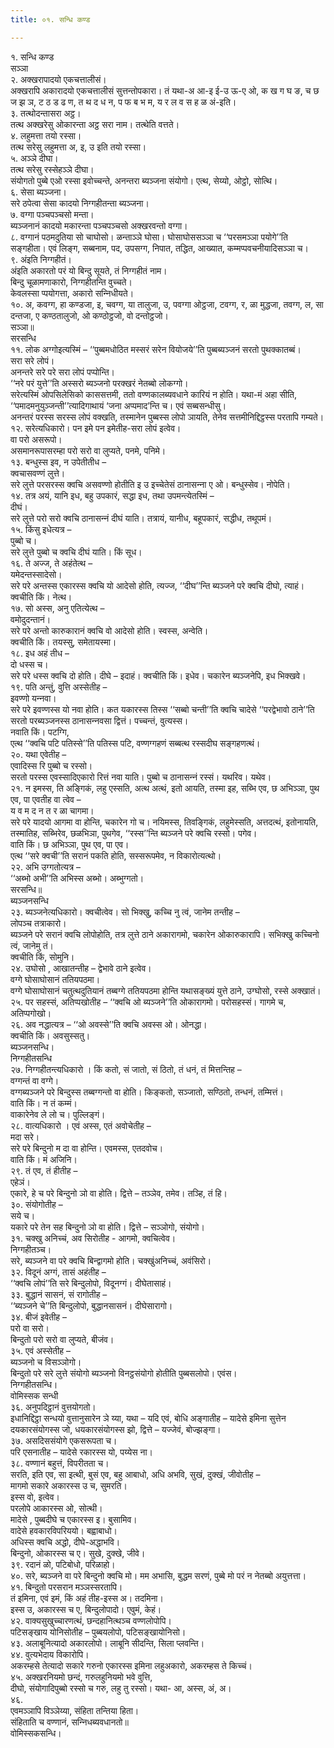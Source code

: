 ```yaml
---
title: ०१. सन्धि कण्ड

---
```

१. सन्धि कण्ड  
सञ्‍ञा  
२. अक्खरापादयो एकचत्तालीसं।  
अक्खरापि अकारादयो एकचत्तालीसं सुत्तन्तोपकारा। तं यथा-अ आ-इ ई-उ ऊ-ए ओ, क ख ग घ ङ, च छ ज झ ञ, ट ठ ड ढ ण, त थ द ध न, प फ ब भ म, य र ल व स ह ळ अं-इति।  
३. तत्थोदन्तासरा अट्ठ।  
तत्थ अक्खरेसु ओकारन्ता अट्ठ सरा नाम। तत्थेति वत्तते।  
४. लहुमत्ता तयो रस्सा।  
तत्थ सरेसु लहुमत्ता अ, इ, उ इति तयो रस्सा।  
५. अञ्‍ञे दीघा।  
तत्थ सरेसु रस्सेहञ्‍ञे दीघा।  
संयोगतो पुब्बे एओ रस्सा इवोच्‍चन्ते, अनन्तरा ब्यञ्‍जना संयोगो। एत्थ, सेय्यो, ओट्ठो, सोत्थि।  
६. सेसा ब्यञ्‍जना।  
सरे ठपेत्वा सेसा कादयो निग्गहीतन्ता ब्यञ्‍जना।  
७. वग्गा पञ्‍चपञ्‍चसो मन्ता।  
ब्यञ्‍जनानं कादयो मकारन्ता पञ्‍चपञ्‍चसो अक्खरवन्तो वग्गा।  
८. वग्गानं पठमदुतिया सो चाघोसो। ळन्ताञ्‍ञे घोसा। घोसाघोससञ्‍ञा च ‘‘परसमञ्‍ञा पयोगे’’ति सङ्गहीता। एवं लिङ्ग, सब्बनाम, पद, उपसग्ग, निपात, तद्धित, आख्यात, कम्मप्पवचनीयादिसञ्‍ञा च।  
९. अंइति निग्गहीतं।  
अंइति अकारतो परं यो बिन्दु सूयते, तं निग्गहीतं नाम।  
बिन्दु चूळामणाकारो, निग्गहीतन्ति वुच्‍चते।  
केवलस्सा प्पयोगत्ता, अकारो सन्‍निधीयते।  
१०. अ, कवग्ग, हा कण्डजा, इ, चवग्ग, या तालुजा, उ, पवग्गा ओट्ठजा, टवग्ग, र, ळा मुद्धजा, तवग्ग, ल, सा दन्तजा, ए कण्ठतालुजो, ओ कण्ठोट्ठजो, वो दन्तोट्ठजो।  
सञ्‍ञा॥  
सरसन्धि  
११. लोक अग्गोइत्यस्मिं – ‘‘पुब्बमधोठित मस्सरं सरेन वियोजये’’ति पुब्बब्यञ्‍जनं सरतो पुथक्‍कातब्बं।  
सरा सरे लोपं।  
अनन्तरे सरे परे सरा लोपं पप्पोन्ति।  
‘‘नरे परं युत्ते’’ति अस्सरो ब्यञ्‍जनो परक्खरं नेतब्बो लोकग्गो।  
सरेत्यस्मिं ओपसिलेसिको काससत्तमी, ततो वण्णकालब्यवधाने कारियं न होति। यथा-मं अहा सीति, ‘‘पमादमनुयुञ्‍जन्ती’’त्यादिगाथायं ‘जना अप्पमाद’न्ति च। एवं सब्बसन्धीसु।  
अनन्तरं परस्स सरस्स लोपं वक्खति, तस्मानेन पुब्बस्स लोपो ञायति, तेनेव सत्तमीनिद्दिट्ठस्स परतापि गम्यते।  
१२. सरेत्यधिकारो। पन इमे पन इमेतीह-सरा लोपं इत्वेव।  
वा परो असरूपो।  
असमानरूपासरम्हा परो सरो वा लुप्यते, पनमे, पनिमे।  
१३. बन्धुस्स इव, न उपेतीतीध –  
क्‍वचासवण्णं लुत्ते।  
सरे लुत्ते परसरस्स क्‍वचि असवण्णो होतीति इ उ इच्‍चेतेसं ठानासन्‍ना ए ओ। बन्धुस्सेव। नोपेति।  
१४. तत्र अयं, यानि इध, बहु उपकारं, सद्धा इध, तथा उपमन्त्येतस्मिं –  
दीघं।  
सरे लुत्ते परो सरो क्‍वचि ठानासन्‍नं दीघं याति। तत्रायं, यानीध, बहूपकारं, सद्धीध, तथूपमं।  
१५. किंसु इधेत्यत्र –  
पुब्बो च।  
सरे लुत्ते पुब्बो च क्‍वचि दीघं याति। किं सूध।  
१६. ते अज्‍ज, ते अहंतेत्थ –  
यमेदन्तस्सादेसो।  
सरे परे अन्तस्स एकारस्स क्‍वचि यो आदेसो होति, त्यज्‍ज, ‘‘दीघ’’न्ति ब्यञ्‍जने परे क्‍वचि दीघो, त्याहं।  
क्‍वचीति किं। नेत्थ।  
१७. सो अस्स, अनु एतित्येत्थ –  
वमोदुदन्तानं।  
सरे परे अन्तो कारुकारानं क्‍वचि वो आदेसो होति। स्वस्स, अन्वेति।  
क्‍वचीति किं। तयस्सु, समेतायस्मा।  
१८. इध अहं तीध –  
दो धस्स च।  
सरे परे धस्स क्‍वचि दो होति। दीघे – इदाहं। क्‍वचीति किं। इधेव। चकारेन ब्यञ्‍जनेपि, इध भिक्खवे।  
१९. पति अन्तुं, वुत्ति अस्सेतीह –  
इवण्णो यन्‍नवा।  
सरे परे इवण्णस्स यो नवा होति। कत यकारस्स तिस्स ‘‘सब्बो चन्ती’’ति क्‍वचि चादेसे ‘‘परद्वेभावो ठाने’’ति सरतो परब्यञ्‍जनस्स ठानासन्‍नवसा द्वित्तं। पच्‍चन्तं, वुत्यस्स।  
नवाति किं। पटग्गि,  
एत्थ ‘‘क्‍वचि पटि पतिस्से’’ति पतिस्स पटि, वण्णग्गहणं सब्बत्थ रस्सदीघ सङ्गहणत्थं।  
२०. यथा एवेतीह –  
एवादिस्स रि पुब्बो च रस्सो।  
सरतो परस्स एवस्सादिएकारो रित्तं नवा याति। पुब्बो च ठानासन्‍नं रस्सं। यथरिव। यथेव।  
२१. न इमस्स, ति अङ्गिकं, लहु एस्सति, अत्थ अत्थं, इतो आयति, तस्मा इह, सब्भि एव, छ अभिञ्‍ञा, पुथ एव, पा एवतीह वा त्वेव –  
य व म द न त र ळा चागमा।  
सरे परे यादयो आगमा वा होन्ति, चकारेन गो च। नयिमस्स, तिवङ्गिकं, लहुमेस्सति, अत्तदत्थं, इतोनायति, तस्मातिह, सब्भिरेव, छळभिञा, पुथगेव, ‘‘रस्स’’न्ति ब्यञ्‍जने परे क्‍वचि रस्सो। पगेव।  
वाति किं। छ अभिञ्‍ञा, पुथ एव, पा एव।  
एत्थ ‘‘सरे क्‍वची’’ति सरानं पकति होति, सस्सरूपमेव, न विकारोत्यत्थो।  
२२. अभि उग्गतोत्यत्र –  
‘‘अब्भो अभी’’ति अभिस्स अब्भो। अब्भुग्गतो।  
सरसन्धि॥  
ब्यञ्‍जनसन्धि  
२३. ब्यञ्‍जनेत्यधिकारो। क्‍वचीत्वेव। सो भिक्खु, कच्‍चि नु त्वं, जानेम तन्तीह –  
लोपञ्‍च तत्राकारो।  
ब्यञ्‍जने परे सरानं क्‍वचि लोपोहोति, तत्र लुत्ते ठाने अकारागमो, चकारेन ओकारुकारापि। सभिक्खु कच्‍चिनो त्वं, जानेमु तं।  
क्‍वचीति किं, सोमुनि।  
२४. उघोसो , आखातन्तीह – द्वेभावे ठाने इत्वेव।  
वग्गे घोसाघोसानं ततियपठमा।  
वग्गे घोसाघोसानं चतुत्थदुतियानं तब्बग्गे ततियपठमा होन्ति यथासङ्ख्यं युत्ते ठाने, उग्घोसो, रस्से अक्खातं।  
२५. पर सहस्सं, अतिप्पखोतीह – ‘‘क्‍वचि ओ ब्यञ्‍जने’’ति ओकारागमो। परोसहस्सं। गागमे च, अतिप्पगोखो।  
२६. अव नद्धात्यत्र – ‘‘ओ अवस्से’’ति क्‍वचि अवस्स ओ। ओनद्धा।  
क्‍वचीति किं। अवसुस्सतु।  
ब्यञ्‍जनसन्धि।  
निग्गहीतसन्धि  
२७. निग्गहीतन्त्यधिकारो । किं कतो, सं जातो, सं ठितो, तं धनं, तं मित्तन्तिह –  
वग्गन्तं वा वग्गे।  
वग्गब्यञ्‍जने परे बिन्दुस्स तब्बग्गन्तो वा होति। किङ्कतो, सञ्‍जातो, सण्ठितो, तन्धनं, तम्मित्तं।  
वाति किं। न तं कम्मं।  
वाकारेनेव ले लो च। पुल्‍लिङ्गं।  
२८. वात्यधिकारो । एवं अस्स, एतं अवोचेतीह –  
मदा सरे।  
सरे परे बिन्दुनो म दा वा होन्ति। एवमस्स, एतदवोच।  
वाति किं। मं अजिनि।  
२९. तं एव, तं हीतीह –  
एहेञं।  
एकारे, हे च परे बिन्दुनो ञो वा होति। द्वित्ते – तञ्‍ञेव, तमेव। तञ्हि, तं हि।  
३०. संयोगोतीह –  
सये च।  
यकारे परे तेन सह बिन्दुनो ञो वा होति। द्वित्ते – सञ्‍ञोगो, संयोगो।  
३१. चक्खु अनिच्‍चं, अव सिरोतीह - आगमो, क्‍वचित्वेव।  
निग्गहीतञ्‍च।  
सरे, ब्यञ्‍जने वा परे क्‍वचि बिन्द्वागमो होति। चक्खुंअनिच्‍चं, अवंसिरो।  
३२. विदूनं अग्गं, तासं अहंतीह –  
‘‘क्‍वचि लोपं’’ति सरे बिन्दुलोपो, विदूनग्गं। दीघेतासाहं।  
३३. बुद्धानं सासनं, सं रागोतीह –  
‘‘ब्यञ्‍जने चे’’ति बिन्दुलोपो, बुद्धानसासनं। दीघेसारागो।  
३४. बीजं इवेतीह –  
परो वा सरो।  
बिन्दुतो परो सरो वा लुप्यते, बीजंव।  
३५. एवं अस्सेतीह –  
ब्यञ्‍जनो च विसञ्‍ञोगो।  
बिन्दुतो परे सरे लुत्ते संयोगो ब्यञ्‍जनो विनट्ठसंयोगो होतीति पुब्बसलोपो। एवंस।  
निग्गहीतसन्धि।  
वोमिस्सक सन्धी  
३६. अनुपदिट्ठानं वुत्तयोगतो।  
इधानिद्दिट्ठा सन्धयो वुत्तानुसारेन ञे य्या, यथा – यदि एवं, बोधि अङ्गातीह – यादेसे इमिना सुत्तेन दयकारसंयोगस्स जो, धयकारसंयोगस्स झो, द्वित्ते – यज्‍जेवं, बोज्झङ्गा।  
३७. असदिससंयोगे एकसरूपता च।  
परि एसनातीह – यादेसे रकारस्स यो, पय्येस ना।  
३८. वण्णानं बहुत्तं, विपरीतता च।  
सरति, इति एव, सा इत्थी, बुसं एव, बहु आबाधो, अधि अभवि, सुखं, दुक्खं, जीवोतीह –  
मागमो सकारे अकारस्स उ च, सुमरति।  
इस्स वो, इत्वेव।  
परलोपे आकारस्स ओ, सोत्थी।  
मादेसे , पुब्बदीघे च एकारस्स इ। बुसामिव।  
वादेसे हवकारविपरिययो। बह्वाबाधो।  
अधिस्स क्‍वचि अद्धो, दीघे-अद्धाभवि।  
बिन्दुनो, ओकारस्स च ए। सुखे, दुक्खे, जीवे।  
३९. रदानं ळो, पटिबोधो, परिळाहो।  
४०. सरे, ब्यञ्‍जने वा परे बिन्दुनो क्‍वचि मो। मम अभासि, बुद्धम सरणं, पुब्बे मो परं न नेतब्बो अयुत्तत्ता।  
४१. बिन्दुतो परसरान मञ्‍ञस्सरतापि।  
तं इमिना, एवं इमं, किं अहं तीह-इस्स अ। तदमिना।  
इस्स उ, अकारस्स च ए, बिन्दुलोपादो। एवुमं, केहं।  
४२. वाक्यसुखुच्‍चारणत्थं, छन्दहानित्थञ्‍च वण्णलोपोपि।  
पटिसङ्खाय योनिसोतीह – पुब्बयलोपो, पटिसङ्खायोनिसो।  
४३. अलाबूनित्यादो अकारलोपो। लाबूनि सीदन्ति, सिला प्‍लवन्ति।  
४४. वुत्यभेदाय विकारोपि।  
अकरम्हसे तेत्यादो सकारे गरुनो एकारस्स इमिना लहुअकारो, अकरम्हस ते किच्‍चं।  
४५. अक्खरनियमो छन्दं, गरुलहुनियमो भवे वुत्ति,  
दीघो, संयोगादिपुब्बो रस्सो च गरु, लहु तु रस्सो। यथा- आ, अस्स, अं, अ।  
४६.  
एवमञ्‍ञापि विञ्‍ञेय्या, संहिता तन्तिया हिता।  
संहिताति च वण्णानं, सन्‍निधब्यवधानतो॥  
वोमिस्सकसन्धि।  